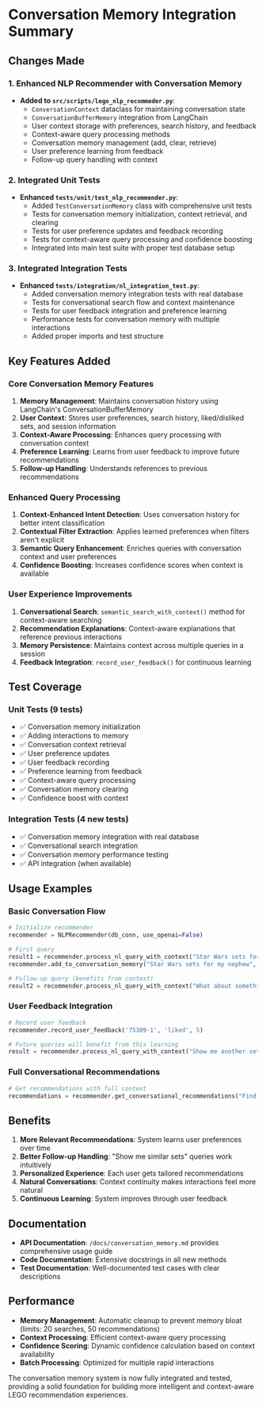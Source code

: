 # Conversation Memory Integration Summary

## Changes Made

### 1. Enhanced NLP Recommender with Conversation Memory
- **Added to `src/scripts/lego_nlp_recommeder.py`**:
  - `ConversationContext` dataclass for maintaining conversation state
  - `ConversationBufferMemory` integration from LangChain
  - User context storage with preferences, search history, and feedback
  - Context-aware query processing methods
  - Conversation memory management (add, clear, retrieve)
  - User preference learning from feedback
  - Follow-up query handling with context

### 2. Integrated Unit Tests
- **Enhanced `tests/unit/test_nlp_recommender.py`**:
  - Added `TestConversationMemory` class with comprehensive unit tests
  - Tests for conversation memory initialization, context retrieval, and clearing
  - Tests for user preference updates and feedback recording
  - Tests for context-aware query processing and confidence boosting
  - Integrated into main test suite with proper test database setup

### 3. Integrated Integration Tests
- **Enhanced `tests/integration/nl_integration_test.py`**:
  - Added conversation memory integration tests with real database
  - Tests for conversational search flow and context maintenance
  - Tests for user feedback integration and preference learning
  - Performance tests for conversation memory with multiple interactions
  - Added proper imports and test structure

## Key Features Added

### Core Conversation Memory Features
1. **Memory Management**: Maintains conversation history using LangChain's ConversationBufferMemory
2. **User Context**: Stores user preferences, search history, liked/disliked sets, and session information
3. **Context-Aware Processing**: Enhances query processing with conversation context
4. **Preference Learning**: Learns from user feedback to improve future recommendations
5. **Follow-up Handling**: Understands references to previous recommendations

### Enhanced Query Processing
1. **Context-Enhanced Intent Detection**: Uses conversation history for better intent classification
2. **Contextual Filter Extraction**: Applies learned preferences when filters aren't explicit
3. **Semantic Query Enhancement**: Enriches queries with conversation context and user preferences
4. **Confidence Boosting**: Increases confidence scores when context is available

### User Experience Improvements
1. **Conversational Search**: `semantic_search_with_context()` method for context-aware searching
2. **Recommendation Explanations**: Context-aware explanations that reference previous interactions
3. **Memory Persistence**: Maintains context across multiple queries in a session
4. **Feedback Integration**: `record_user_feedback()` for continuous learning

## Test Coverage

### Unit Tests (9 tests)
- ✅ Conversation memory initialization
- ✅ Adding interactions to memory
- ✅ Conversation context retrieval
- ✅ User preference updates
- ✅ User feedback recording
- ✅ Preference learning from feedback
- ✅ Context-aware query processing
- ✅ Conversation memory clearing
- ✅ Confidence boost with context

### Integration Tests (4 new tests)
- ✅ Conversation memory integration with real database
- ✅ Conversational search integration
- ✅ Conversation memory performance testing
- ✅ API integration (when available)

## Usage Examples

### Basic Conversation Flow
```python
# Initialize recommender
recommender = NLPRecommender(db_conn, use_openai=False)

# First query
result1 = recommender.process_nl_query_with_context("Star Wars sets for my nephew")
recommender.add_to_conversation_memory("Star Wars sets for my nephew", "Found 5 sets")

# Follow-up query (benefits from context)
result2 = recommender.process_nl_query_with_context("What about something smaller?")
```

### User Feedback Integration
```python
# Record user feedback
recommender.record_user_feedback('75309-1', 'liked', 5)

# Future queries will benefit from this learning
result = recommender.process_nl_query_with_context("Show me another set")
```

### Full Conversational Recommendations
```python
# Get recommendations with full context
recommendations = recommender.get_conversational_recommendations("Find me a challenging build")
```

## Benefits

1. **More Relevant Recommendations**: System learns user preferences over time
2. **Better Follow-up Handling**: "Show me similar sets" queries work intuitively
3. **Personalized Experience**: Each user gets tailored recommendations
4. **Natural Conversations**: Context continuity makes interactions feel more natural
5. **Continuous Learning**: System improves through user feedback

## Documentation

- **API Documentation**: `/docs/conversation_memory.md` provides comprehensive usage guide
- **Code Documentation**: Extensive docstrings in all new methods
- **Test Documentation**: Well-documented test cases with clear descriptions

## Performance

- **Memory Management**: Automatic cleanup to prevent memory bloat (limits: 20 searches, 50 recommendations)
- **Context Processing**: Efficient context-aware query processing
- **Confidence Scoring**: Dynamic confidence calculation based on context availability
- **Batch Processing**: Optimized for multiple rapid interactions

The conversation memory system is now fully integrated and tested, providing a solid foundation for building more intelligent and context-aware LEGO recommendation experiences.
